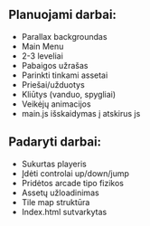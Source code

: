 ## Planuojami darbai:

*  Parallax backgroundas
*  Main Menu
*  2-3 leveliai
*  Pabaigos užrašas
*  Parinkti tinkami assetai
*  Priešai/užduotys
*  Kliūtys (vanduo, spygliai)
*  Veikėjų animacijos
*  main.js išskaidymas į atskirus js 

## Padaryti darbai:
*  Sukurtas playeris
*  Įdėti controlai up/down/jump
*  Pridėtos arcade tipo fizikos
*  Assetų užloadinimas
*  Tile map struktūra
*  Index.html sutvarkytas
